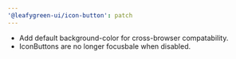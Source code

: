 ```yaml
---
'@leafygreen-ui/icon-button': patch
---
```


- Add default background-color for cross-browser compatability.
- IconButtons are no longer focusbale when disabled.
